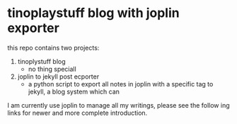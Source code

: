 # tinoplaystuff blog with joplin exporter

this repo contains two projects:

1. tinoplystuff blog
   - no thing speciall
2. joplin to jekyll post ecporter
   - a python script to export all notes in joplin with a specific tag to 
     jekyll, a blog system which can 
     

I am currently use joplin to manage all my writings, please see the follow ing 
links for newer and more complete introduction. 

